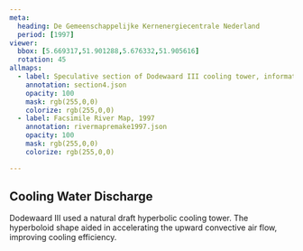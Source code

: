 ```yaml
---
meta:
  heading: De Gemeenschappelijke Kernenergiecentrale Nederland
  period: [1997]
viewer:
  bbox: [5.669317,51.901288,5.676332,51.905616]
  rotation: 45
allmaps:
  - label: Speculative section of Dodewaard III cooling tower, information brochure of GKN (2004), 2023. 297 x 105 mm, Scale 1:2,000. The Berlage.
    annotation: section4.json
    opacity: 100
    mask: rgb(255,0,0)
    colorize: rgb(255,0,0)
  - label: Facsimile River Map, 1997
    annotation: rivermapremake1997.json
    opacity: 100
    mask: rgb(255,0,0)
    colorize: rgb(255,0,0)

---
```


## Cooling Water Discharge

Dodewaard III used a natural draft hyperbolic cooling tower. The hyperboloid shape aided in accelerating the upward convective air flow, improving cooling efficiency.